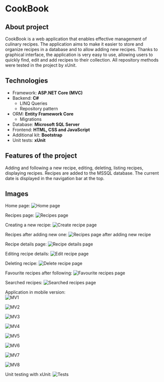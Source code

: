 # CookBook
## About project
CookBook is a web application that enables effective management of culinary recipes. The application aims to make it easier to store and organize recipes in a database and to allow adding new recipes. Thanks to graphical interface, the application is very easy to use, allowing users to quickly find, edit and add recipes to their collection. All repository methods were tested in the project by xUnit. 

## Technologies
- Framework: **ASP.NET Core (MVC)**
- Backend: **C#**
  - LINQ Queries
  - Repository pattern
- ORM: **Entity Framework Core**
  - Migrations
- Database: **Microsoft SQL Server**
- Frontend: **HTML, CSS and JavaScript**
- Additional kit: **Bootstrap**
- Unit tests: **xUnit**

## Features of the project
Adding and following a new recipe, editing, deleting, listing recipes, displaying recipes. Recipes are added to the MSSQL database. The current date is displayed in the navigation bar at the top.

## Images
Home page:
![Home page](https://github.com/karoldziadkowiec/CookBook/blob/master/photos/0.png)

Recipes page:
![Recipes page](https://github.com/karoldziadkowiec/CookBook/blob/master/photos/1.png)

Creating a new recipe:
![Create recipe page](https://github.com/karoldziadkowiec/CookBook/blob/master/photos/2.png)

Recipes after adding new one:
![Recipes page after adding new recipe](https://github.com/karoldziadkowiec/CookBook/blob/master/photos/3.png)

Recipe details page:
![Recipe details page](https://github.com/karoldziadkowiec/CookBook/blob/master/photos/4.png)

Editing recipe details:
![Edit recipe page](https://github.com/karoldziadkowiec/CookBook/blob/master/photos/5.png)

Deleting recipe:
![Delete recipe page](https://github.com/karoldziadkowiec/CookBook/blob/master/photos/6.png)

Favourite recipes after following:
![Favourite recipes page](https://github.com/karoldziadkowiec/CookBook/blob/master/photos/7.png)

Searched recipes:
![Searched recipes page](https://github.com/karoldziadkowiec/CookBook/blob/master/photos/7.2.png)

Application in mobile version: <br/>
![MV1](https://github.com/karoldziadkowiec/CookBook/blob/master/photos/7.3.png)

![MV2](https://github.com/karoldziadkowiec/CookBook/blob/master/photos/8.png)

![MV3](https://github.com/karoldziadkowiec/CookBook/blob/master/photos/9.png)

![MV4](https://github.com/karoldziadkowiec/CookBook/blob/master/photos/10.png)

![MV5](https://github.com/karoldziadkowiec/CookBook/blob/master/photos/11.png)

![MV6](https://github.com/karoldziadkowiec/CookBook/blob/master/photos/12.png)

![MV7](https://github.com/karoldziadkowiec/CookBook/blob/master/photos/13.png)

![MV8](https://github.com/karoldziadkowiec/CookBook/blob/master/photos/14.png)

Unit testing with xUnit:
![Tests](https://github.com/karoldziadkowiec/CookBook/blob/master/photos/15.png)
